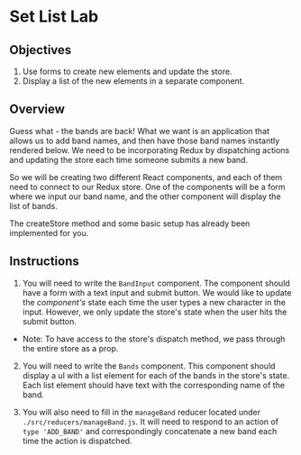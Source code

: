 # Set List Lab

## Objectives
1. Use forms to create new elements and update the store.
2. Display a list of the new elements in a separate component.

## Overview

Guess what - the bands are back! What we want is an application that allows us to add band names, and then have those band names instantly rendered below. We need to be incorporating Redux by dispatching actions and updating the store each time someone submits a new band.

So we will be creating two different React components, and each of them need to connect to our Redux store. One of the components will be a form where we input our band name, and the other component will display the list of bands.

The createStore method and some basic setup has already been implemented for you.

## Instructions

1. You will need to write the `BandInput` component. The component should have a form with a text input and submit button. We would like to update the *component's* state each time the user types a new character in the input. However, we only update the store's state when the user hits the submit button. 
  * Note: To have access to the store's dispatch method, we pass through the entire store as a prop.

2. You will need to write the `Bands` component. This component should display a ul with a list element for each of the bands in the store's state. Each list element should have text with the corresponding name of the band.

3. You will also need to fill in the `manageBand` reducer located under `./src/reducers/manageBand.js`. It will need to respond to an action of `type 'ADD_BAND'` and correspondingly concatenate a new band each time the action is dispatched.
